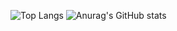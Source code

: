 ![Top Langs](https://github-readme-stats.vercel.app/api/top-langs/?username=ZoltanMG&layout=compact)
![Anurag's GitHub stats](https://github-readme-stats.vercel.app/api?username=ZoltanMG&show_icons=true&theme=onedark)
